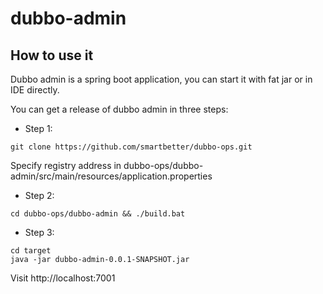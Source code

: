 # dubbo-admin

## How to use it

Dubbo admin is a spring boot application, you can start it with fat jar or in IDE directly.

You can get a release of dubbo admin in three steps:

* Step 1:

```
git clone https://github.com/smartbetter/dubbo-ops.git
```

Specify registry address in dubbo-ops/dubbo-admin/src/main/resources/application.properties

* Step 2:

```
cd dubbo-ops/dubbo-admin && ./build.bat
```

* Step 3:

```
cd target
java -jar dubbo-admin-0.0.1-SNAPSHOT.jar
```

Visit http://localhost:7001
